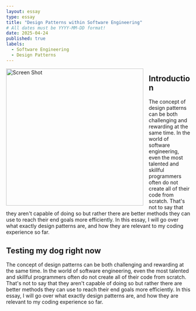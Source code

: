 ```yaml
---
layout: essay
type: essay
title: "Design Patterns within Software Engineering"
# All dates must be YYYY-MM-DD format!
date: 2025-04-24
published: true
labels:
  - Software Engineering
  - Design Patterns
---
```


<img src="https://github.com/user-attachments/assets/16936ff9-459d-4d9d-b817-7cd6f1717360" 
     alt="Screen Shot" 
     style="float: left; margin: 0 15px 10px 0; width: 375px;">

## Introduction

The concept of design patterns can be both challenging and rewarding at the same time. In the world of software engineering, even the most talented and skillful programmers often do not create all of their code from scratch. That's not to say that they aren't capable of doing so but rather there are better methods they can use to reach their end goals more efficiently. In this essay, I will go over what exactly design patterns are, and how they are relevant to my coding experience so far.

## Testing my dog right now

The concept of design patterns can be both challenging and rewarding at the same time. In the world of software engineering, even the most talented and skillful programmers often do not create all of their code from scratch. That's not to say that they aren't capable of doing so but rather there are better methods they can use to reach their end goals more efficiently. In this essay, I will go over what exactly design patterns are, and how they are relevant to my coding experience so far.

